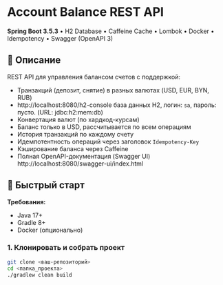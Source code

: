 # Account Balance REST API

**Spring Boot 3.5.3** • H2 Database • Caffeine Cache • Lombok • Docker • Idempotency • Swagger (OpenAPI 3)

## 📖 Описание

REST API для управления балансом счетов с поддержкой:
- Транзакций (депозит, снятие) в разных валютах (USD, EUR, BYN, RUB) 
- http://localhost:8080/h2-console база данных H2, логин: `sa`, пароль: пусто. (URL: jdbc:h2:mem:db)
- Конвертация валют (по хардкод-курсам)
- Баланс только в USD, рассчитывается по всем операциям
- История транзакций по каждому счету
- Идемпотентность операций через заголовок `Idempotency-Key`
- Кэширование баланса через Caffeine
- Полная OpenAPI-документация (Swagger UI) http://localhost:8080/swagger-ui/index.html

## 🚀 Быстрый старт

**Требования:**
- Java 17+
- Gradle 8+
- Docker (опционально)

### 1. Клонировать и собрать проект

```bash
git clone <ваш-репозиторий>
cd <папка_проекта>
./gradlew clean build



